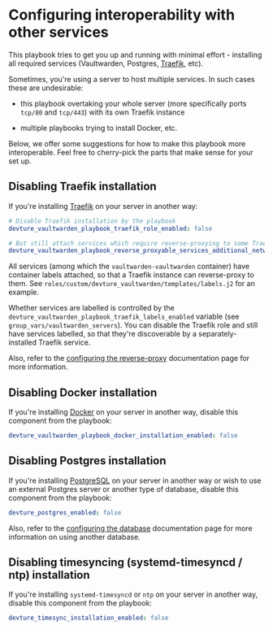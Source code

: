 # Configuring interoperability with other services

This playbook tries to get you up and running with minimal effort - installing all required services (Vaultwarden, Postgres, [Traefik](https://traefik.io), etc).

Sometimes, you're using a server to host multiple services. In such cases these are undesirable:

- this playbook overtaking your whole server (more specifically ports `tcp/80` and `tcp/443`) with its own Traefik instance

- multiple playbooks trying to install Docker, etc.

Below, we offer some suggestions for how to make this playbook more interoperable. Feel free to cherry-pick the parts that make sense for your set up.


## Disabling Traefik installation

If you're installing [Traefik](https://traefik.io) on your server in another way:

```yaml
# Disable Traefik installation by the playbook
devture_vaultwarden_playbook_traefik_role_enabled: false

# But still attach services which require reverse-proxying to some Traefik network by default (e.g. traefik)
devture_vaultwarden_playbook_reverse_proxyable_services_additional_network: traefik
```

All services (among which the `vaultwarden-vaultwarden` container) have container labels attached, so that a Traefik instance can reverse-proxy to them. See `roles/custom/devture_vaultwarden/templates/labels.j2` for an example.

Whether services are labelled is controlled by the `devture_vaultwarden_playbook_traefik_labels_enabled` variable (see `group_vars/vaultwarden_servers`). You can disable the Traefik role and still have services labelled, so that they're discoverable by a separately-installed Traefik service.

Also, refer to the [configuring the reverse-proxy](configuring-playbook-reverse-proxy.md) documentation page for more information.


## Disabling Docker installation

If you're installing [Docker](https://www.docker.com/) on your server in another way, disable this component from the playbook:

```yaml
devture_vaultwarden_playbook_docker_installation_enabled: false
```


## Disabling Postgres installation

If you're installing [PostgreSQL](https://www.postgresql.org/) on your server in another way or wish to use an external Postgres server or another type of database, disable this component from the playbook:

```yaml
devture_postgres_enabled: false
```

Also, refer to the [configuring the database](configuring-playbook-database.md) documentation page for more information on using another database.


## Disabling timesyncing (systemd-timesyncd / ntp) installation

If you're installing `systemd-timesyncd` or `ntp` on your server in another way, disable this component from the playbook:

```yaml
devture_timesync_installation_enabled: false
```

